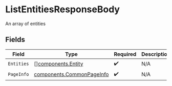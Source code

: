 # ListEntitiesResponseBody

An array of entities


## Fields

| Field                                                                  | Type                                                                   | Required                                                               | Description                                                            |
| ---------------------------------------------------------------------- | ---------------------------------------------------------------------- | ---------------------------------------------------------------------- | ---------------------------------------------------------------------- |
| `Entities`                                                             | [][components.Entity](../../models/components/entity.md)               | :heavy_check_mark:                                                     | N/A                                                                    |
| `PageInfo`                                                             | [components.CommonPageInfo](../../models/components/commonpageinfo.md) | :heavy_check_mark:                                                     | N/A                                                                    |